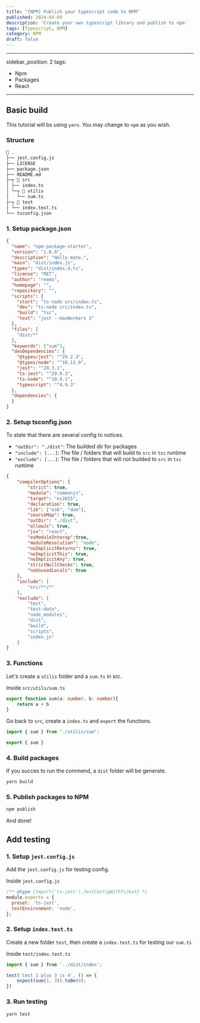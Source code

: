 ```yaml
---
title: "[NPM] Publish your typescript code to NPM" 
published: 2024-04-09
description: 'Create your own typescript library and publish to npm'
tags: [Typescript, NPM]
category: NPM
draft: false
---
```


---
sidebar_position: 2
tags:
  - Npm
  - Packages
  - React
---

## Basic build

This tutorial will bs using `yarn`. You may change to `npm` as you wish.

### Structure
```md 
📂 .
├── jest.config.js
├── LICENSE
├── package.json
├── README.md
├─┬ 📂 src
│ ├── index.ts
│ └─┬ 📂 utilis
│   └── sum.ts
├─┬ 📂 test
│ └── index.test.ts
└── tsconfig.json
```

### 1. Setup package.json
```json title="package.json"
{
  "name": "npm-package-starter",
  "version": "1.0.0",
  "description": "Hello mate.",
  "main": "dist/index.js",
  "types": "dist/index.d.ts",
  "license": "MIT",
  "author": "reemo",
  "homepage": "",
  "repository": "",
  "scripts": {
    "start": "ts-node src/index.ts",
    "dev": "ts-node src/index.ts",
    "build": "tsc",
    "test": "jest --maxWorkers 2"
  },
  "files": [
    "dist/*"
  ],
  "keywords": ["sum"],
  "devDependencies": {
    "@types/jest": "^29.2.3",
    "@types/node": "^18.11.9",
    "jest": "^29.3.1",
    "ts-jest": "^29.0.3",
    "ts-node": "^10.9.1",
    "typescript": "^4.9.3"
  },
  "dependencies": {
  }
}

```

### 2. Setup tsconfig.json

To state that there are several config to notices.

- `"outDir": "./dist"`: The builded dir for packages
- `"include": [...]`: The file / folders that will build to `src` in `tsc` runtime
- `"exclude": [...]`: The file / folders that will not builded to `src` in `tsc` runtime

```json title="tsconfig.json"
{
    "compilerOptions": {
        "strict": true,
        "module": "commonjs",
        "target": "es2015",
        "declaration": true,
        "lib": ["es6", "dom"],
        "sourceMap": true,
        "outDir": "./dist",
        "allowJs": true,
        "jsx": "react",
        "esModuleInterop":true,
        "moduleResolution": "node",
        "noImplicitReturns": true,
        "noImplicitThis": true,
        "noImplicitAny": true,
        "strictNullChecks": true,
        "noUnusedLocals": true
    },
    "include": [
        "src/**/*"
    ],
    "exclude": [
        "test",
        "test-data",
        "node_modules",
        "dist",
        "build",
        "scripts",
        "index.js"
    ]
}
```

### 3. Functions

Let's create a `utilis` folder and a `sum.ts` in src.

Inside `src/utils/sum.ts`
```ts title="src/utils/sum.ts"
export function sum(a: number, b: number){
    return a + b
}
```

Go back to `src`, create a `index.ts` and `export` the functions.

```ts title="src/utils/index.ts"
import { sum } from "./utilis/sum";

export { sum }
```

### 4. Build packages
If you succes to run the commend, a `dist` folder will be generate.
```bash
yarn build
```

### 5. Publish packages to NPM
```bash
npm publish
```

And done!

## Add testing

### 1. Setup `jest.config.js`
Add the `jest.config.js` for testing config.

Inside `jest.config.js`
```js title="jest.config.js"
/** @type {import('ts-jest').JestConfigWithTsJest} */
module.exports = {
  preset: 'ts-jest',
  testEnvironment: 'node',
};
```

### 2. Setup `index.test.ts`
Create a new folder `test`, then create a `index.test.ts` for testing our `sum.ts`

Inside `test/index.test.ts`
```ts title="test/index.test.ts"
import { sum } from '../dist/index';

test('test 1 plus 3 is 4', () => {
    expect(sum(1, 3)).toBe(4);
})
```

### 3. Run testing
```bash title="jest.config.js"
yarn test
```